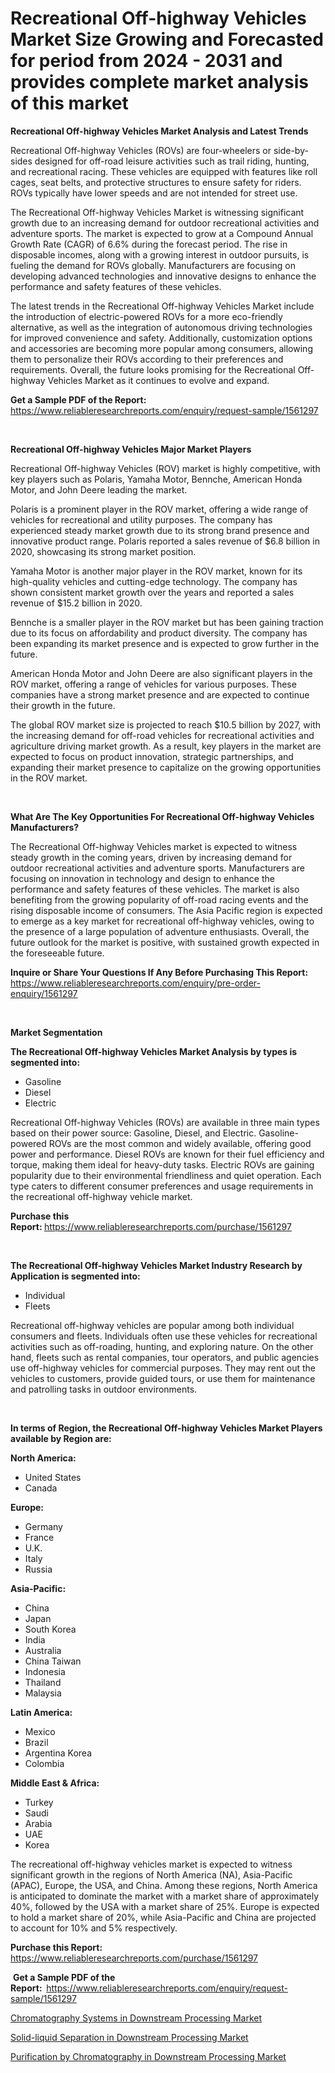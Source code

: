<p><h1>Recreational Off-highway Vehicles Market Size Growing and Forecasted for period from 2024 - 2031 and provides complete market analysis of this market</h1></p><p><strong>Recreational Off-highway Vehicles Market Analysis and Latest Trends</strong></p>
<p><p>Recreational Off-highway Vehicles (ROVs) are four-wheelers or side-by-sides designed for off-road leisure activities such as trail riding, hunting, and recreational racing. These vehicles are equipped with features like roll cages, seat belts, and protective structures to ensure safety for riders. ROVs typically have lower speeds and are not intended for street use.</p><p>The Recreational Off-highway Vehicles Market is witnessing significant growth due to an increasing demand for outdoor recreational activities and adventure sports. The market is expected to grow at a Compound Annual Growth Rate (CAGR) of 6.6% during the forecast period. The rise in disposable incomes, along with a growing interest in outdoor pursuits, is fueling the demand for ROVs globally. Manufacturers are focusing on developing advanced technologies and innovative designs to enhance the performance and safety features of these vehicles.</p><p>The latest trends in the Recreational Off-highway Vehicles Market include the introduction of electric-powered ROVs for a more eco-friendly alternative, as well as the integration of autonomous driving technologies for improved convenience and safety. Additionally, customization options and accessories are becoming more popular among consumers, allowing them to personalize their ROVs according to their preferences and requirements. Overall, the future looks promising for the Recreational Off-highway Vehicles Market as it continues to evolve and expand.</p></p>
<p><strong>Get a Sample PDF of the Report:&nbsp;</strong> <a href="https://www.reliableresearchreports.com/enquiry/request-sample/1561297">https://www.reliableresearchreports.com/enquiry/request-sample/1561297</a></p>
<p>&nbsp;</p>
<p><strong>Recreational Off-highway Vehicles Major Market Players</strong></p>
<p><p>Recreational Off-highway Vehicles (ROV) market is highly competitive, with key players such as Polaris, Yamaha Motor, Bennche, American Honda Motor, and John Deere leading the market. </p><p>Polaris is a prominent player in the ROV market, offering a wide range of vehicles for recreational and utility purposes. The company has experienced steady market growth due to its strong brand presence and innovative product range. Polaris reported a sales revenue of $6.8 billion in 2020, showcasing its strong market position.</p><p>Yamaha Motor is another major player in the ROV market, known for its high-quality vehicles and cutting-edge technology. The company has shown consistent market growth over the years and reported a sales revenue of $15.2 billion in 2020.</p><p>Bennche is a smaller player in the ROV market but has been gaining traction due to its focus on affordability and product diversity. The company has been expanding its market presence and is expected to grow further in the future.</p><p>American Honda Motor and John Deere are also significant players in the ROV market, offering a range of vehicles for various purposes. These companies have a strong market presence and are expected to continue their growth in the future.</p><p>The global ROV market size is projected to reach $10.5 billion by 2027, with the increasing demand for off-road vehicles for recreational activities and agriculture driving market growth. As a result, key players in the market are expected to focus on product innovation, strategic partnerships, and expanding their market presence to capitalize on the growing opportunities in the ROV market.</p></p>
<p>&nbsp;</p>
<p><strong>What Are The Key Opportunities For Recreational Off-highway Vehicles Manufacturers?</strong></p>
<p><p>The Recreational Off-highway Vehicles market is expected to witness steady growth in the coming years, driven by increasing demand for outdoor recreational activities and adventure sports. Manufacturers are focusing on innovation in technology and design to enhance the performance and safety features of these vehicles. The market is also benefiting from the growing popularity of off-road racing events and the rising disposable income of consumers. The Asia Pacific region is expected to emerge as a key market for recreational off-highway vehicles, owing to the presence of a large population of adventure enthusiasts. Overall, the future outlook for the market is positive, with sustained growth expected in the foreseeable future.</p></p>
<p><strong>Inquire or Share Your Questions If Any Before Purchasing This Report:</strong> <a href="https://www.reliableresearchreports.com/enquiry/pre-order-enquiry/1561297">https://www.reliableresearchreports.com/enquiry/pre-order-enquiry/1561297</a></p>
<p>&nbsp;</p>
<p><strong>Market Segmentation</strong></p>
<p><strong>The Recreational Off-highway Vehicles Market Analysis by types is segmented into:</strong></p>
<p><ul><li>Gasoline</li><li>Diesel</li><li>Electric</li></ul></p>
<p><p>Recreational Off-highway Vehicles (ROVs) are available in three main types based on their power source: Gasoline, Diesel, and Electric. Gasoline-powered ROVs are the most common and widely available, offering good power and performance. Diesel ROVs are known for their fuel efficiency and torque, making them ideal for heavy-duty tasks. Electric ROVs are gaining popularity due to their environmental friendliness and quiet operation. Each type caters to different consumer preferences and usage requirements in the recreational off-highway vehicle market.</p></p>
<p><strong>Purchase this Report:&nbsp;</strong><a href="https://www.reliableresearchreports.com/purchase/1561297">https://www.reliableresearchreports.com/purchase/1561297</a></p>
<p>&nbsp;</p>
<p><strong>The Recreational Off-highway Vehicles Market Industry Research by Application is segmented into:</strong></p>
<p><ul><li>Individual</li><li>Fleets</li></ul></p>
<p><p>Recreational off-highway vehicles are popular among both individual consumers and fleets. Individuals often use these vehicles for recreational activities such as off-roading, hunting, and exploring nature. On the other hand, fleets such as rental companies, tour operators, and public agencies use off-highway vehicles for commercial purposes. They may rent out the vehicles to customers, provide guided tours, or use them for maintenance and patrolling tasks in outdoor environments.</p></p>
<p>&nbsp;</p>
<p><strong>In terms of Region, the Recreational Off-highway Vehicles Market Players available by Region are:</strong></p>
<p>
    <p> <strong> North America: </strong>
        <ul>
            <li>United States</li>
            <li>Canada</li>
        </ul>
        </p> 
    <p> <strong> Europe: </strong>
        <ul>
            <li>Germany</li>
            <li>France</li>
            <li>U.K.</li>
            <li>Italy</li>
            <li>Russia</li>
        </ul>
        </p> 
    <p> <strong> Asia-Pacific: </strong>
        <ul>
            <li>China</li>
            <li>Japan</li>
            <li>South Korea</li>
            <li>India</li>
            <li>Australia</li>
            <li>China Taiwan</li>
            <li>Indonesia</li>
            <li>Thailand</li>
            <li>Malaysia</li>
        </ul>
        </p> 
    <p> <strong> Latin America: </strong>
        <ul>
            <li>Mexico</li>
            <li>Brazil</li>
            <li>Argentina Korea</li>
            <li>Colombia</li>
        </ul>
        </p> 
    <p> <strong> Middle East & Africa: </strong>
        <ul>
            <li>Turkey</li>
            <li>Saudi</li>
            <li>Arabia</li>
            <li>UAE</li>
            <li>Korea</li>
        </ul>
    </p>
    </p>
<p><p>The recreational off-highway vehicles market is expected to witness significant growth in the regions of North America (NA), Asia-Pacific (APAC), Europe, the USA, and China. Among these regions, North America is anticipated to dominate the market with a market share of approximately 40%, followed by the USA with a market share of 25%. Europe is expected to hold a market share of 20%, while Asia-Pacific and China are projected to account for 10% and 5% respectively.</p></p>
<p><strong>Purchase this Report: </strong><a href="https://www.reliableresearchreports.com/purchase/1561297">https://www.reliableresearchreports.com/purchase/1561297</a></p>
<p>&nbsp;<strong>Get a Sample PDF of the Report:&nbsp;&nbsp;</strong><a href="https://www.reliableresearchreports.com/enquiry/request-sample/1561297">https://www.reliableresearchreports.com/enquiry/request-sample/1561297</a></p>
<p><strong></strong></p>
<p><p><a href="https://view.publitas.com/reportprime-1/chromatography-systems-in-downstream-processing-market-size-market-share-and-global-market-analysis-report-2023-2030/">Chromatography Systems in Downstream Processing Market</a></p><p><a href="https://view.publitas.com/reportprime-1/solid-liquid-separation-in-downstream-processing-market-growth-market-trends-covid-19-impact-and-forecasts-for-period-from-2023-2030/">Solid-liquid Separation in Downstream Processing Market</a></p><p><a href="https://view.publitas.com/reportprime-1/purification-by-chromatography-in-downstream-processing-market-size-global-industry-overview-market-segmentation-and-forecast-2023-to-2030/">Purification by Chromatography in Downstream Processing Market</a></p></p>